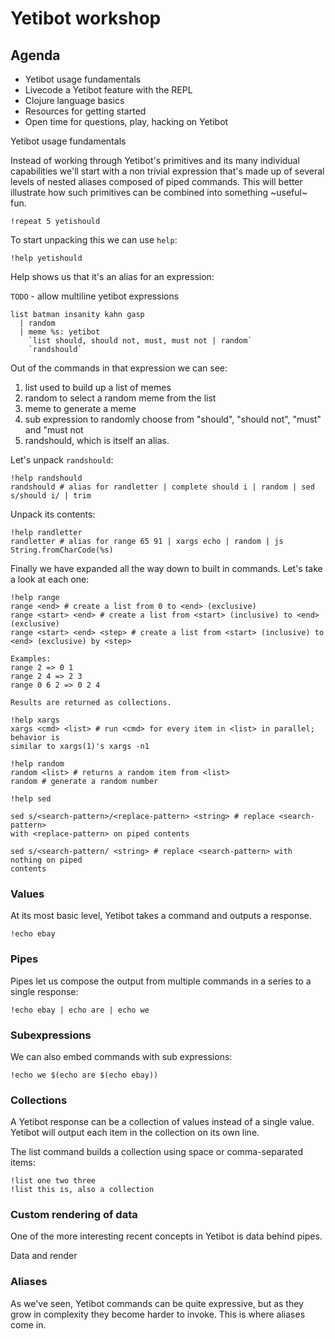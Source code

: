 # Yetibot workshop

## Agenda

- Yetibot usage fundamentals
- Livecode a Yetibot feature with the REPL
- Clojure language basics
- Resources for getting started
- Open time for questions, play, hacking on Yetibot

 Yetibot usage fundamentals

Instead of working through Yetibot's primitives and its many individual
capabilities we'll start with a non trivial expression that's made up of several
levels of nested aliases composed of piped commands. This will better illustrate
how such primitives can be combined into something ~useful~ fun.

```
!repeat 5 yetishould
```

To start unpacking this we can use `help`:

```
!help yetishould
```

Help shows us that it's an alias for an expression:

`TODO` - allow multiline yetibot expressions

```
list batman insanity kahn gasp
  | random
  | meme %s: yetibot
    `list should, should not, must, must not | random`
    `randshould`
```

Out of the commands in that expression we can see:

1. list used to build up a list of memes
1. random to select a random meme from the list
1. meme to generate a meme
1. sub expression to randomly choose from "should", "should not", "must" and
   "must not
1. randshould, which is itself an alias.

Let's unpack `randshould`:

```
!help randshould
randshould # alias for randletter | complete should i | random | sed s/should i/ | trim
```

Unpack its contents:

```
!help randletter
randletter # alias for range 65 91 | xargs echo | random | js String.fromCharCode(%s)
```

Finally we have expanded all the way down to built in commands. Let's take a
look at each one:

```
!help range
range <end> # create a list from 0 to <end> (exclusive)
range <start> <end> # create a list from <start> (inclusive) to <end> (exclusive)
range <start> <end> <step> # create a list from <start> (inclusive) to <end> (exclusive) by <step>

Examples:
range 2 => 0 1
range 2 4 => 2 3
range 0 6 2 => 0 2 4

Results are returned as collections.
```

```
!help xargs
xargs <cmd> <list> # run <cmd> for every item in <list> in parallel; behavior is
similar to xargs(1)'s xargs -n1
```

```
!help random
random <list> # returns a random item from <list>
random # generate a random number
```

```
!help sed

sed s/<search-pattern>/<replace-pattern> <string> # replace <search-pattern>
with <replace-pattern> on piped contents

sed s/<search-pattern/ <string> # replace <search-pattern> with nothing on piped
contents
```





### Values

At its most basic level, Yetibot takes a command and outputs a response.

```
!echo ebay
```

### Pipes

Pipes let us compose the output from multiple commands in a series to a single
response:

```
!echo ebay | echo are | echo we
```

### Subexpressions

We can also embed commands with sub expressions:

```
!echo we $(echo are $(echo ebay))
```

### Collections

A Yetibot response can be a collection of values instead of a single value.
Yetibot will output each item in the collection on its own line.

The list command builds a collection using space or comma-separated items:

```
!list one two three
!list this is, also a collection
```

### Custom rendering of data

One of the more interesting recent concepts in Yetibot is data behind pipes.

Data and
render

### Aliases

As we've seen, Yetibot commands can be quite expressive, but as they grow in
complexity they become harder to invoke. This is where aliases come in.
